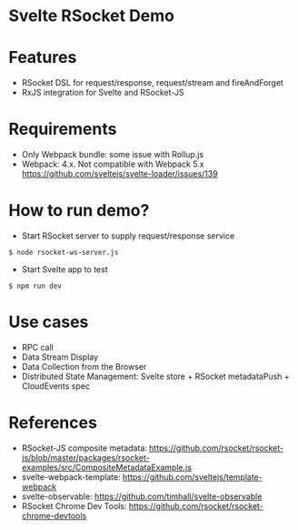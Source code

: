 Svelte RSocket Demo
===================

# Features

* RSocket DSL for request/response, request/stream and fireAndForget
* RxJS integration for Svelte and RSocket-JS

# Requirements

* Only Webpack bundle: some issue with Rollup.js
* Webpack: 4.x. Not compatible with Webpack 5.x https://github.com/sveltejs/svelte-loader/issues/139

# How to run demo?

* Start RSocket server to supply request/response service

```
$ node rsocket-ws-server.js
```

* Start Svelte app to test

```
$ npm run dev
```

# Use cases

* RPC call
* Data Stream Display
* Data Collection from the Browser
* Distributed State Management: Svelte store + RSocket metadataPush + CloudEvents spec

# References

* RSocket-JS composite metadata: https://github.com/rsocket/rsocket-js/blob/master/packages/rsocket-examples/src/CompositeMetadataExample.js
* svelte-webpack-template: https://github.com/sveltejs/template-webpack
* svelte-observable: https://github.com/timhall/svelte-observable
* RSocket Chrome Dev Tools: https://github.com/rsocket/rsocket-chrome-devtools
